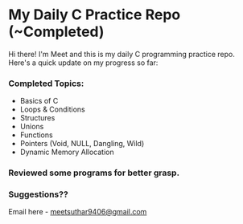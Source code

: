 # My Daily C Practice Repo (~Completed)

Hi there! I'm Meet and this is my daily C programming practice repo.  
Here's a quick update on my progress so far:

### Completed Topics:
- Basics of C
- Loops & Conditions
- Structures
- Unions
- Functions
- Pointers (Void, NULL, Dangling, Wild)
- Dynamic Memory Allocation

### Reviewed some programs for better grasp.

### Suggestions??
Email here - meetsuthar9406@gmail.com
